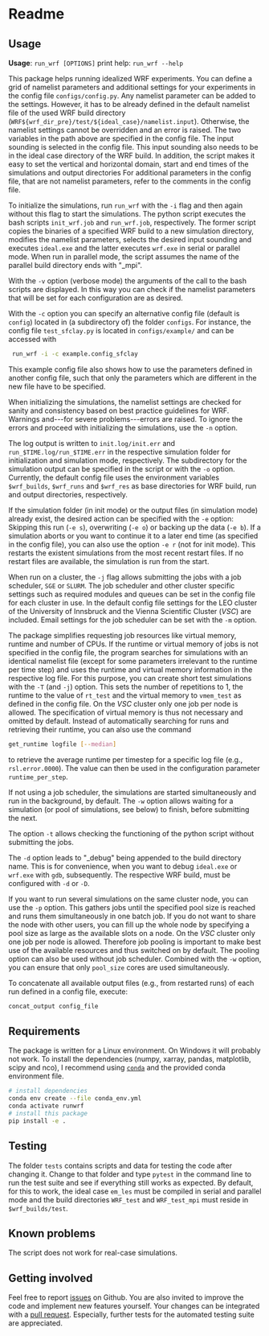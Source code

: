 # Readme
## Usage

**Usage**: `run_wrf [OPTIONS]`
print help: `run_wrf --help`

This package helps running idealized WRF experiments. You can define a grid of namelist parameters and additional settings for your experiments in the config file `configs/config.py`. Any namelist parameter can be added to the settings. However, it has to be already defined in the default namelist file of the used WRF build directory (`WRF${wrf_dir_pre}/test/${ideal_case}/namelist.input`). Otherwise, the namelist settings cannot be overridden and an error is raised. The two variables in the path above are specified in the config file.
The input sounding is selected in the config file. This input sounding also needs to be in the ideal case directory of the WRF build.
In addition, the script makes it easy to set the vertical and horizontal domain, start and end times of the simulations and output directories
For additional parameters in the config file, that are not namelist parameters, refer to the comments in the config file.

To initialize the simulations, run `run_wrf` with the `-i` flag and then again without this flag to start the simulations. The python script executes the bash scripts `init_wrf.job` and `run_wrf.job`, respectively. The former script copies the binaries of a specified WRF build to a new simulation directory, modifies the namelist parameters, selects the desired input sounding and executes `ideal.exe` and the latter executes `wrf.exe` in serial or parallel mode.
When run in parallel mode, the script assumes the name of the parallel build directory ends with "_mpi".

With the `-v` option (verbose mode) the arguments of the call to the bash scripts are displayed. In this way you can check if the namelist parameters that will be set for each configuration are as desired.

With the `-c` option you can specify an alternative config file (default is `config`) located in (a subdirectory of) the folder `configs`. For instance, the config file `test_sfclay.py` is located in `configs/example/` and can be accessed with
```sh
 run_wrf -i -c example.config_sfclay
```

This example config file also shows how to use the parameters defined in another config file, such that only the parameters which are different in the new file have to be specified.

When initializing the simulations, the namelist settings are checked for sanity and consistency based on best practice guidelines for WRF. Warnings and---for severe problems---errors are raised. To ignore the errors and proceed with initializing the simulations, use the `-n` option.

The log output is written to `init.log/init.err` and `run_$TIME.log/run_$TIME.err` in the respective simulation folder for initialization and simulation mode, respectively. The subdirectory for the simulation output can be specified in the script or with the `-o` option. Currently, the default config file uses the environment variables `$wrf_builds`, `$wrf_runs` and `$wrf_res` as base directories for WRF build, run and output directories, respectively.

If the simulation folder (in init mode) or the output files (in simulation mode) already exist, the desired action can be specified with the `-e` option: Skipping this run (`-e s`), overwriting (`-e o`) or backing up the data (`-e b`). If a simulation aborts or you want to continue it to a later end time (as specified in the config file), you can also use the option `-e r` (not for init mode). This restarts the existent simulations from the most recent restart files. If no restart files are available, the simulation is run from the start.

When run on a cluster, the `-j` flag allows submitting the jobs with a job scheduler, `SGE` or `SLURM`. The job scheduler and other cluster specific settings such as required modules and queues can be set in the config file for each cluster in use. In the default config file settings for the LEO cluster of the University of Innsbruck and the Vienna Scientific Cluster (*VSC*) are included. Email settings for the job scheduler can be set with the `-m` option.

The package simplifies requesting job resources like virtual memory, runtime and number of CPUs. If the runtime or virtual memory of jobs is not specified in the config file, the program searches for simulations with an identical namelist file (except for some parameters irrelevant to the runtime per time step) and uses the runtime and virtual memory information in the respective log file. For this purpose, you can create short test simulations with the `-T` (and `-j`) option. This sets the number of repetitions to 1, the runtime to the value of `rt_test` and the virtual memory to `vmem_test` as defined in the config file. On the *VSC* cluster only one job per node is allowed. The specification of virtual memory is thus not necessary and omitted by default.
Instead of automatically searching for runs and retrieving their runtime, you can also use the command 
```sh
get_runtime logfile [--median]
```

to retrieve the average runtime per timestep for a specific log file (e.g., `rsl.error.0000`). The value can then be used in the configuration parameter `runtime_per_step`.

If not using a job scheduler, the simulations are started simultaneously and run in the background, by default. The `-w` option allows waiting for a simulation (or pool of simulations, see below) to finish, before submitting the next.

The option `-t` allows checking the functioning of the python script without submitting the jobs.

The `-d` option leads to "_debug" being appended to the build directory name. This is for convenience, when you want to debug `ideal.exe` or `wrf.exe` with `gdb`, subsequently. The respective WRF build, must be configured with `-d` or `-D`.

If you want to run several simulations on the same cluster node, you can use the `-p` option. This gathers jobs until the specified pool size is reached and runs them simultaneously in one batch job. If you do not want to share the node with other users, you can fill up the whole node by specifying a pool size as large as the available slots on a node. On the *VSC* cluster only one job per node is allowed. Therefore job pooling is important to make best use of the available resources and thus switched on by default.
The pooling option can also be used without job scheduler. Combined with the `-w` option, you can ensure that only `pool_size` cores are used simultaneously.

To concatenate all available output files (e.g., from restarted runs) of each run defined in a config file, execute: 
```sh
concat_output config_file
```

## Requirements
The package is written for a Linux environment. On Windows it will probably not work.
To install the dependencies (numpy, xarray, pandas, matplotlib, scipy and nco), I recommend using [`conda`](https://docs.conda.io/en/latest/miniconda.html) and the provided conda environment file.
```sh
# install dependencies
conda env create --file conda_env.yml
conda activate runwrf
# install this package
pip install -e .
```

## Testing
The folder `tests` contains scripts and data for testing the code after changing it.
Change to that folder and type `pytest` in the command line to run the test suite and see if everything still works as expected.
By default, for this to work, the ideal case `em_les` must be compiled in serial and parallel mode and the build directories `WRF_test` and `WRF_test_mpi` must reside in `$wrf_builds/test`.

## Known problems
The script does not work for real-case simulations.

## Getting involved
Feel free to report [issues](https://github.com/matzegoebel/run_wrf/issues) on Github.
You are also invited to improve the code and implement new features yourself. Your changes can be integrated with a [pull request](https://github.com/matzegoebel/run_wrf/pulls).
Especially, further tests for the automated testing suite are appreciated.
